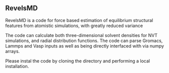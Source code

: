 ## RevelsMD
RevelsMD is a code for force based estimation of equilibrium structural features from atomistic simulations, with greatly reduced variance

The code can calculate both three-dimensional solvent densities for NVT simulations, and radial distribution functions. The code can parse Gromacs, Lammps and Vasp inputs as well as being directly interfaced with via numpy arrays.

Please instal the code by cloning the directory and performing a local installation.
